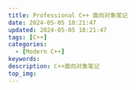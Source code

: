 ```yaml
---
title: Professional C++ 面向对象笔记
date: 2024-05-05 18:21:47
updated: 2024-05-05 18:21:47
tags: [C++]
categories: 
  - [Modern C++]
keywords:
description: C++面向对象笔记
top_img:
---
```


